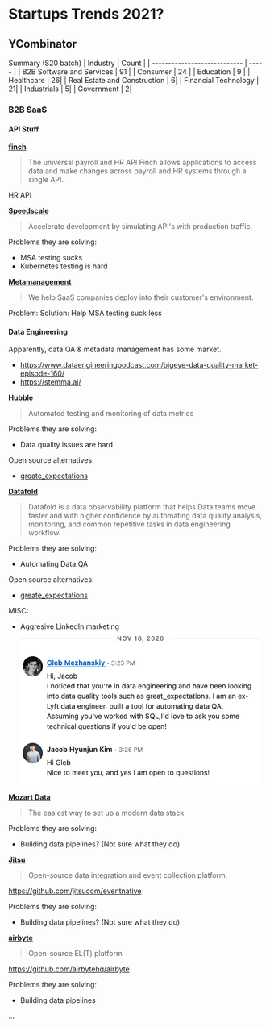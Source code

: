 # Startups Trends 2021?

## YCombinator
Summary (S20 batch)
| Industry                     | Count |
| ---------------------------- | ----- |
| B2B Software and Services    | 91 |
| Consumer                     | 24 |
| Education                    | 9 |
| Healthcare                   | 26|
| Real Estate and Construction | 6|
| Financial Technology         | 21|
| Industrials                  | 5|
| Government                   | 2|


### B2B SaaS

#### API Stuff

**[finch](https://www.ycombinator.com/companies/22272)**
> The universal payroll and HR API
Finch allows applications to access data and make changes across payroll and HR systems through a single API.

HR API

**[Speedscale](https://www.ycombinator.com/companies/21883)**
> Accelerate development by simulating API's with production traffic.

Problems they are solving: 
- MSA testing sucks
- Kubernetes testing is hard

**[Metamanagement](https://www.ycombinator.com/companies/21733)**
> We help SaaS companies deploy into their customer's environment.

Problem: 
Solution: Help MSA testing suck less

#### Data Engineering
Apparently, data QA & metadata management has some market.
- https://www.dataengineeringpodcast.com/bigeye-data-quality-market-episode-160/
- https://stemma.ai/

**[Hubble](https://www.ycombinator.com/companies/21782)**
> Automated testing and monitoring of data metrics

Problems they are solving:
- Data quality issues are hard

Open source alternatives:
- [greate_expectations](https://github.com/great-expectations/great_expectations)


**[Datafold](https://www.ycombinator.com/companies/21781)**
> Datafold is a data observability platform that helps Data teams move faster and with higher confidence by automating data quality analysis, monitoring, and common repetitive tasks in data engineering workflow.

Problems they are solving:
- Automating Data QA

Open source alternatives:
- [greate_expectations](https://github.com/great-expectations/great_expectations)

MISC:
- Aggresive LinkedIn marketing
![datafold LinkedIn](./imgs/datafold.png)

**[Mozart Data](https://www.ycombinator.com/companies/22248)**
> The easiest way to set up a modern data stack

Problems they are solving:
- Building data pipelines? (Not sure what they do)

**[Jitsu](https://www.ycombinator.com/companies/19932)**
> Open-source data integration and event collection platform.

https://github.com/jitsucom/eventnative

Problems they are solving:
- Building data pipelines? (Not sure what they do)

**[airbyte](https://www.ycombinator.com/companies/13549)**
> Open-source EL(T) platform

https://github.com/airbytehq/airbyte

Problems they are solving:
- Building data pipelines


...